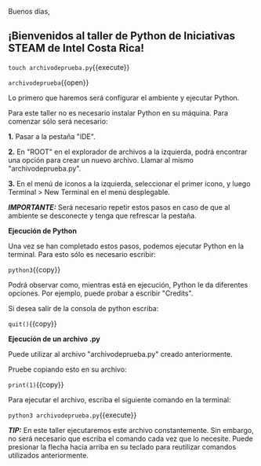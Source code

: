 Buenos días, 

## ¡Bienvenidos al taller de Python de Iniciativas STEAM de Intel Costa Rica!


`touch archivodeprueba.py`{{execute}}

`archivodeprueba`{{open}}

Lo primero que haremos será configurar el ambiente y ejecutar Python.

Para este taller no es necesario instalar Python en su máquina. Para comenzar sólo será necesario:

**1.** Pasar a la pestaña "IDE".  

**2.** En "ROOT" en el explorador de archivos a la izquierda, podrá encontrar una opción para crear un nuevo archivo. Llamar al mismo "archivodeprueba.py".  

**3.** En el menú de íconos a la izquierda, seleccionar el primer ícono, y luego Terminal > New Terminal en el menú desplegable.  

***IMPORTANTE:*** Será necesario repetir estos pasos en caso de que al ambiente se desconecte y tenga que refrescar la pestaña.

**Ejecución de Python**

Una vez se han completado estos pasos, podemos ejecutar Python en la terminal. Para esto sólo es necesario escribir: 

`python3`{{copy}}

Podrá observar como, mientras está en ejecución, Python le da diferentes opciones. Por ejemplo, puede probar a escribir "Credits".

Si desea salir de la consola de python escriba: 

`quit()`{{copy}}

**Ejecución de un archivo .py**

Puede utilizar al archivo "archivodeprueba.py" creado anteriormente. 

Pruebe copiando esto en su archivo: 

`print(1)`{{copy}}

Para ejecutar el archivo, escriba el siguiente comando en la terminal:

`python3 archivodeprueba.py`{{execute}}

***TIP:*** En este taller ejecutaremos este archivo constantemente. Sin embargo, no será necesario que escriba el comando cada vez que lo necesite. 
Puede presionar la flecha hacia arriba en su teclado para reutilizar comandos utilizados anteriormente.
